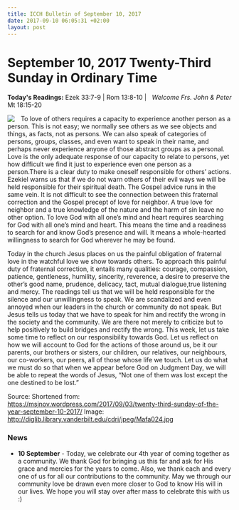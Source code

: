 ```yaml
---
title: ICCH Bulletin of September 10, 2017
date: 2017-09-10 06:05:31 +02:00
layout: post
---
```


# September 10, 2017 Twenty-Third Sunday in Ordinary Time
<span style="float: right"><em>Welcome Frs. John & Peter</em></span>
**Today's Readings:** Ezek 33:7-9 | Rom 13:8-10 | Mt 18:15-20


<img style="float: left; margin-right: 1em;" src="http://diglib.library.vanderbilt.edu/cdri/jpeg/Mafa024.jpg">

To love of others requires a capacity to experience
another person as a person. This is not easy; we
normally see others as we see objects and things,
as facts, not as persons. We can also speak of
categories of persons, groups, classes, and even
want to speak in their name, and perhaps never
experience anyone of those abstract groups as a
personal. Love is the only adequate response of
our capacity to relate to persons, yet how difficult
we find it just to experience even one person as a
person.There is a clear duty to make oneself
responsible for others’ actions. Ezekiel warns us
that if we do not warn others of their evil ways we
will be held responsible for their spiritual death.
The Gospel advice runs in the same vein. It is not difficult to see the connection between this fraternal
correction and the Gospel precept of love for neighbor. A true love for neighbor and a true knowledge
of the nature and the harm of sin leave no other option. To love God with all one’s mind and heart
requires searching for God with all one’s mind and heart. This means the time and a readiness to search
for and know God’s presence and will. It means a whole-hearted willingness to search for God
wherever he may be found.

Today in the church Jesus places on us the painful obligation of fraternal love in the watchful love we
show towards others. To approach this painful duty of fraternal correction, it entails many qualities:
courage, compassion, patience, gentleness, humility, sincerity, reverence, a desire to preserve the
other’s good name, prudence, delicacy, tact, mutual dialogue,true listening and mercy. The readings tell
us that we will be held responsible for the silence and our unwillingness to speak. We are scandalized
and even annoyed when our leaders in the church or community do not speak. But Jesus tells us today
that we have to speak for him and rectify the wrong in the society and the community. We are there not
merely to criticize but to help positively to build bridges and rectify the wrong. This week, let us take
some time to reflect on our responsibility towards God. Let us reflect on how we will account to God
for the actions of those around us, be it our parents, our brothers or sisters, our children, our relatives,
our neighbours, our co-workers, our peers, all of those whose life we touch. Let us do what we must do
so that when we appear before God on Judgment Day, we will be able to repeat the words of Jesus,
“Not one of them was lost except the one destined to be lost.”

Source: Shortened from: https://msjnov.wordpress.com/2017/09/03/twenty-third-sunday-of-the-year-september-10-2017/
Image: http://diglib.library.vanderbilt.edu/cdri/jpeg/Mafa024.jpg

### News 

* **10 September** - Today, we celebrate our 4th year of coming together as a community. We thank God for bringing us
this far and ask for His grace and mercies for the years to come. Also, we thank each and every one of us for all our
contributions to the community. May we through our community love be drawn even more closer to God to know His
will in our lives. We hope you will stay over after mass to celebrate this with us :)
